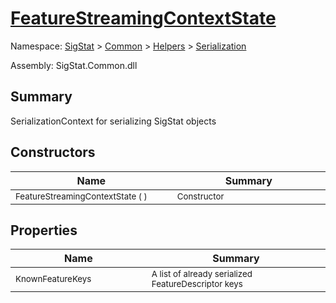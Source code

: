 # [FeatureStreamingContextState](./FeatureStreamingContextState.md)

Namespace: [SigStat]() > [Common](./../../README.md) > [Helpers](./../README.md) > [Serialization](./README.md)

Assembly: SigStat.Common.dll

## Summary
SerializationContext for serializing SigStat objects

## Constructors

| Name<a href="#"><img width=300></a> | Summary<a href="#"><img width=475></a> | 
| --- | --- | 
| <sub>FeatureStreamingContextState (  )</sub>| <sub>Constructor</sub>| <br>


## Properties

| Name<a href="#"><img width=300></a> | Summary<a href="#"><img width=475></a> | 
| --- | --- | 
| <sub>KnownFeatureKeys</sub>| <sub>A list of already serialized FeatureDescriptor keys</sub>| <br>


